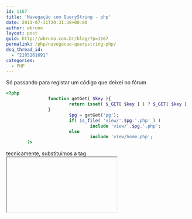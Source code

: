 ```yaml
---
id: 1167
title: 'Navegação com QueryString - php'
date: 2011-07-11T20:31:38+00:00
author: wbruno
layout: post
guid: http://wbruno.com.br/blog/?p=1167
permalink: /php/navegacao-querystring-php/
dsq_thread_id:
  - "2105261691"
categories:
  - PHP
---
```

Só passando para registar um código que deixei no fórum

<!--more-->

``` php
<?php
                function getGet( $key ){
                        return isset( $_GET[ $key ] ) ? $_GET[ $key ] : null;
                }
                        $pg = getGet('pg');
                        if( is_file( 'view/'.$pg.'.php' ) )
                                include 'view/'.$pg.'.php';
                        else
                                include 'view/home.php';
        ?>
```

tecnicamente, substituimos a tag <iframe> por esse código.

No meio do nosso arquivo **index.php**, fica esse controler, para ser uma espécie de FrontController.

O menu então fica assim:

``` html
<a href="?pg=home">Home</a>
<a href="?pg=contato">Contato</a>
<a href="?pg=gostei">Gostei</a>
```

sendo os arquivos <u>view/home.php</u>, <u>view/contato.php</u> e <u>view/gostei.php</u>.

Ele vê oque tem na URL, testa se existe aquele arquivo, na pasta view. Se existir ele inclui. Se não, ele manda para a home.

Podemos incrementar o tratamento, colocando uma opção de verdade para páginas que realmente não existem 404.

porém, por enqnto só quero deixar aqui esse resumido simples.
